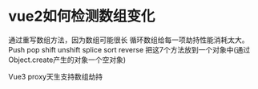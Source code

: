 
# vue2如何检测数组变化
  
  通过重写数组方法，因为数组可能很长 循环数组给每一项劫持性能消耗太大。
  Push pop shift unshift splice sort reverse 
  把这7个方法放到一个对象中(通过Object.create产生的对象一个空对象)


  Vue3 proxy天生支持数组劫持

